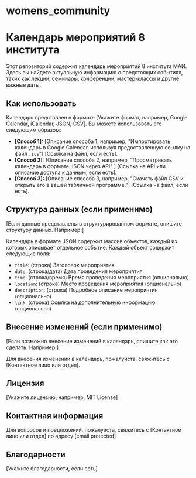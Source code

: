 # womens_community

# Календарь мероприятий 8 института

Этот репозиторий содержит календарь мероприятий 8 института МАИ. Здесь вы найдете актуальную информацию о предстоящих событиях, таких как лекции, семинары, конференции, мастер-классы и другие важные даты.

## Как использовать

Календарь представлен в формате [Укажите формат, например, Google Calendar, iCalendar, JSON, CSV]. Вы можете использовать его следующим образом:

* **[Способ 1]:** [Описание способа 1, например, "Импортировать календарь в Google Calendar, используя предоставленную ссылку на файл `.ics`"] [Ссылка на файл, если есть].
* **[Способ 2]:** [Описание способа 2, например, "Просматривать календарь в формате JSON через API" ] [Ссылка на API или описание доступа к данным, если есть].
* **[Способ 3]:** [Описание способа 3, например, "Скачать файл CSV и открыть его в вашей табличной программе."] [Ссылка на файл, если есть].

## Структура данных (если применимо)

[Если данные представлены в структурированном формате, опишите структуру данных. Например:]

Календарь в формате JSON содержит массив объектов, каждый из которых описывает отдельное событие. Каждый объект содержит следующие поля:

* `title`: (строка) Заголовок мероприятия
* `date`: (строка/дата) Дата проведения мероприятия
* `time`: (строка/время) Время проведения мероприятия (опционально)
* `location`: (строка) Место проведения мероприятия (опционально)
* `description`: (строка) Подробное описание мероприятия (опционально)
* `link`: (строка) Ссылка на дополнительную информацию (опционально)


## Внесение изменений (если применимо)

[Если возможно внесение изменений в календарь, опишите как это сделать. Например:]

Для внесения изменений в календарь, пожалуйста, свяжитесь с [Контактное лицо или отдел].


## Лицензия

[Укажите лицензию, например, MIT License]


## Контактная информация

Для вопросов и предложений, пожалуйста, свяжитесь с [Контактное лицо или отдел] по адресу [email protected]


## Благодарности

[Укажите благодарности, если есть]
